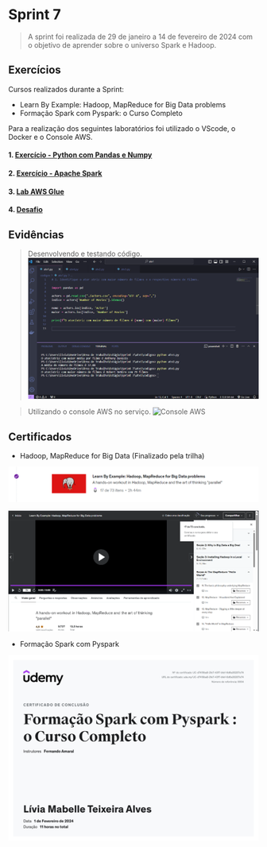 # Sprint 7

> A sprint foi realizada de 29 de janeiro a 14 de fevereiro de 2024 com o objetivo de aprender sobre o universo Spark e Hadoop.

## Exercícios  

Cursos realizados durante a Sprint:
- Learn By Example: Hadoop, MapReduce for Big Data problems
- Formação Spark com Pyspark: o Curso Completo

Para a realização dos seguintes laboratórios foi utilizado o VScode, o Docker e o Console AWS.

#### 1. [Exercício - Python com Pandas e Numpy](exercicios/python//README.md)

#### 2. [Exercício - Apache Spark](exercicios/spark/README.md)

#### 3. [Lab AWS Glue](exercicios/glue/)

#### 4. [Desafio](../desafio/README.md)

## Evidências

> Desenvolvendo e testando código.
![Código Python](evidencias/python.png)

> Utilizando o console AWS no serviço.
![Console AWS](evidencias/)

## Certificados

- Hadoop, MapReduce for Big Data (Finalizado pela trilha)

![Cerificado Hadoop](certificados/hadoop1.png)

![Cerificado Hadoop](certificados/hadoop2.png)

- Formação Spark com Pyspark

![Cerificado Spark com Pyspark](certificados/spark.jpg)
